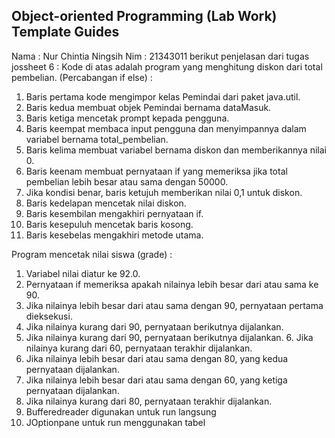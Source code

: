 ## Object-oriented Programming (Lab Work) Template Guides
Nama : Nur Chintia Ningsih
Nim : 21343011
berikut penjelasan dari tugas jossheet 6 : 
Kode di atas adalah program yang menghitung diskon dari total pembelian.
(Percabangan if else) :
1. Baris pertama kode mengimpor kelas Pemindai dari paket java.util. 
2. Baris kedua membuat objek Pemindai bernama dataMasuk.
3. Baris ketiga mencetak prompt kepada pengguna.
4. Baris keempat membaca input pengguna dan menyimpannya dalam variabel bernama total_pembelian.
5. Baris kelima membuat variabel bernama diskon dan memberikannya nilai 0.
6. Baris keenam membuat pernyataan if yang memeriksa jika
total pembelian lebih besar atau sama dengan 50000. 
7. Jika kondisi benar, baris ketujuh memberikan nilai 0,1
untuk diskon.
8. Baris kedelapan mencetak nilai diskon.
9. Baris kesembilan mengakhiri pernyataan if.
10. Baris kesepuluh mencetak baris kosong. 
11. Baris kesebelas mengakhiri metode utama.

Program mencetak nilai siswa (grade) : 
1. Variabel nilai diatur ke 92.0.
2. Pernyataan if memeriksa apakah nilainya lebih besar dari atau sama
ke 90.
3. Jika nilainya lebih besar dari atau sama dengan 90, pernyataan pertama
dieksekusi. 
4. Jika nilainya kurang dari 90, pernyataan berikutnya dijalankan.
5. Jika nilainya kurang dari 90, pernyataan berikutnya dijalankan. 6. Jika nilainya kurang dari 60, pernyataan terakhir dijalankan.
6. Jika nilainya lebih besar dari atau sama dengan 80, yang kedua
pernyataan dijalankan.
7. Jika nilainya lebih besar dari atau sama dengan 60, yang ketiga pernyataan dijalankan. 
8. Jika nilainya kurang dari 80, pernyataan terakhir dijalankan.
9. Bufferedreader digunakan untuk run langsung 
10. JOptionpane untuk run menggunakan tabel

